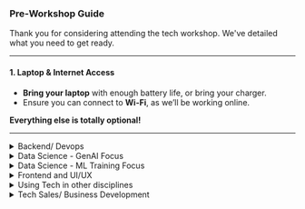 ### Pre-Workshop Guide

Thank you for considering attending the tech workshop. We've detailed what you need to get ready.

---

#### 1. **Laptop & Internet Access**

- **Bring your laptop** with enough battery life, or bring your charger.
- Ensure you can connect to **Wi-Fi**, as we’ll be working online.




**Everything else is totally optional!**

---

<details>
    <summary> Backend/ Devops </summary>

#### 2. **Set Up the Necessary Tools**

We’ll be using some free tools to work on the code. Here’s how to get started:

- **GitHub Account**  
  If you haven’t already, create an account on [GitHub](https://github.com/). This is where our code will live, and we’ll be interacting with GitHub to manage our project.

- **Install Visual Studio Code (VSCode)**  
  Download and install VSCode, a free and easy-to-use code editor, from [Visual Studio Code’s website](https://code.visualstudio.com/).

- **Install Git**  
  Git is a tool for managing code versions and tracking changes. Download and install it from [Git’s official website](https://git-scm.com/downloads). Follow the instructions on the website to install it on your computer.

- **Install Node.js**  
  Node.js is used to run javascript and typescript outside a browser. Install it from the [Node.js website](https://nodejs.org/en/download/package-manager).

**Quick note**: We'd highly advise installing everything locally to set you up for success in the future. However if it was really, really challenging you can access a lightweight vscode editor online here: https://github.dev/iSoc-Devs/Ghostea (doesn't have a terminal)

You could also use your [complimentary](https://docs.github.com/en/billing/managing-billing-for-your-products/managing-billing-for-github-codespaces/about-billing-for-github-codespaces#monthly-included-storage-and-core-hours-for-personal-accounts) monthly GitHub Codespaces allowance for a more fully featured completely online experience. Worthwhile; take a few minutes to setup though. **This setup is especially useful if you're using a tablet with a keyboard.**

[![Open in GitHub Codespaces](https://github.com/codespaces/badge.svg)](https://codespaces.new/iSoc-Devs/Ghostea?quickstart=1)

---

#### 3. **Install VSCode Extensions for TypeScript**

We’ll be working on **Ghostea**, *our fork of [Ghost](https://github.com/TryGhost/Ghost)*. It's a TypeScript-based project, so these extensions will help with code quality and consistency:

- **ESLint**  
  This extension automatically checks for common JavaScript and TypeScript issues, helping ensure good code quality.

- **Prettier**  
  A code formatter that makes your code cleaner and easier to read. Prettier works well alongside ESLint to maintain consistent style.

To install an extension in VSCode:
1. Open VSCode.
2. Go to the Extensions view by clicking on the square icon on the sidebar.
3. Type the name of the extension (e.g., “ESLint”) and click **Install**.

---

#### 4. **Get Familiar with the Command Line and Basic Git Commands**

The **Command Line** (or **Terminal**) is a tool that allows you to interact with your computer using text commands instead of a graphical interface. Think of it as a way to give instructions directly to your computer. We’ll use the command line in this workshop to manage code with Git, a version control system.

To open the command line:
- On **Windows**: Open **Command Prompt** or **PowerShell** (or you can open the terminal directly in VSCode).
- On **macOS** and **Linux**: Open **Terminal** (or use the integrated terminal in VSCode).

---

Here are some key terms and commands. Don’t worry if they seem new; we’ll review them together!

- **Repository (Repo)**: This is a “project” or “folder” that contains all the code files we’ll be working on. It’s a central place where the project’s files, code history, and contributions are stored, usually on a platform like GitHub.

- **Fork**: A fork is a personal copy of someone else’s project that you can modify independently. When you fork a repository, you create your own version of it in your GitHub account. This allows you to experiment, make changes, and submit improvements to the original project. In this workshop, we’ll be working on the **Ghostea** fork of the open-source **Ghost** project.

- **Branch**: A branch is a parallel version of the repository that lets you work on changes without affecting the main codebase. Think of it as a “work-in-progress” space. By creating branches, you can isolate different tasks or features, test code, and keep your changes separate until they’re ready to be merged. For example, the main code may be on a branch called `main` or `master`, and you might create a new branch called `feature-update` to work on a new feature. This makes it easy to work on multiple things simultaneously without disrupting the main codebase.

**Basic Commands:**
- **Clone**: This copies the **Ghostea** repository from GitHub onto your laptop. Type the following in the command line:
  ```bash
  git clone https://github.com/iSoc-Devs/Ghostea.git
  ```
  This command will create a folder on your laptop with all the files from the Ghostea project.

- **Create a New Branch**: A branch is like a separate version of the project where you can make changes without affecting the main code. Creating a branch helps keep changes organized.

  After cloning, go into the Ghostea folder (type `cd Ghostea` in the command line), then create a branch with:
  ```bash
  git checkout -b your-branch-name
  ```
  Replace `your-branch-name` with something descriptive for the changes you plan to make.

- **Commit**: Think of this as “saving” your work with a note about what you changed.
  ```bash
  git commit -m "Your message here"
  ```

- **Push**: This uploads your changes to GitHub so others can see them.
  ```bash
  git push
  ```

For Mac and Linux, you can learn more in [this video](https://www.youtube.com/watch?v=I4EWvMFj37g).

---

#### 5. **Getting Started with the Ghostea Repository**

In the workshop, we’ll be working directly on the **Ghostea** fork of the **Ghost** open-source project. Follow the instructions in **Section 4** to:
- **Clone the Repository**: Download the [Ghostea repository](https://github.com/iSoc-Devs/Ghostea) to your laptop.
- **Create a Branch**: Work on your own branch to make changes safely.

---

#### 6. **Test Git Configuration (Optional but Helpful)**

To ensure Git recognizes you, you can configure it with your name and email (once Git is installed):
```bash
git config --global user.name "Your Name"
git config --global user.email "youremail@example.com"
```

---


This guide will help you arrive ready to explore some hands-on coding and GitHub workflows. Looking forward to diving into the code with you!

Bonus. Watch these videos:
[![Watch the video](https://img.youtube.com/vi/zQnBQ4tB3ZA/maxresdefault.jpg)](https://youtu.be/zQnBQ4tB3ZA)
[![Watch the video](https://img.youtube.com/vi/ahCwqrYpIuM/maxresdefault.jpg)](https://youtu.be/ahCwqrYpIuM)
</details>

<details>
    <summary> Data Science - GenAI Focus </summary>


#### 2. Check out this workbook for more information

https://colab.research.google.com/drive/1wB7PYbLN9WV8OjsB7Azr1EjMNxxf5cLU?usp=sharing

</details>

<details>

<summary>
    Data Science - ML Training Focus
</summary>

Will include the notebook to reference shortly.
</details>

<details>
    <summary>
        Frontend and UI/UX
    </summary>

Will include further details shortly.
</details>

<details>
    <summary>
        Using Tech in other disciplines
    </summary>

If you're working on your dissertation. Come with notes and thoughts about how you work

</details>

<details>
    <summary>
        Tech Sales/ Business Development
    </summary>

Further detail will be added shortly.
</details>
